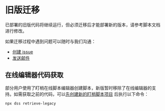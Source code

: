 # 旧版迁移

已部署的旧版代码将继续运行，但必须迁移后才能部署新的版本，请参考脚本文档进行修改。

如果迁移过程中遇到问题可以随时与我们沟通：

- [创建 issue](https://github.com/digshare/digshare-script/issues)
- [发送邮件](mailto:support@dingshao.cn)

## 在线编辑器代码获取

部分用户使用了盯梢在线脚本编辑器创建脚本，新版暂时移除了在线编辑器的支持。如需获取之前的代码，可以[先创建新的盯梢脚本项目](./getting-started.md) 后执行以下命令：

```bash
npx dss retrieve-legacy
```
